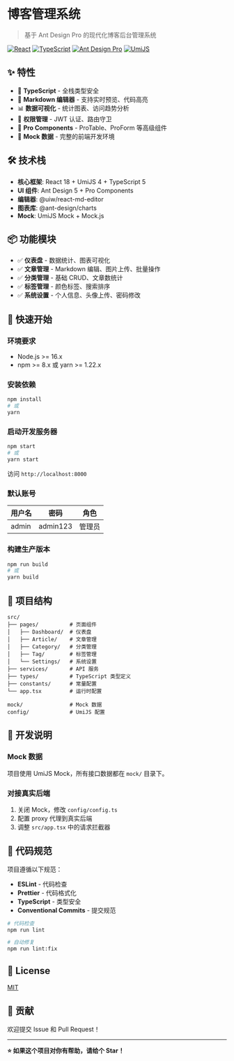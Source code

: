 # 博客管理系统

> 基于 Ant Design Pro 的现代化博客后台管理系统

[![React](https://img.shields.io/badge/React-18.x-blue)](https://reactjs.org/)
[![TypeScript](https://img.shields.io/badge/TypeScript-5.x-blue)](https://www.typescriptlang.org/)
[![Ant Design Pro](https://img.shields.io/badge/Ant%20Design%20Pro-6.x-brightgreen)](https://pro.ant.design/)
[![UmiJS](https://img.shields.io/badge/UmiJS-4.x-orange)](https://umijs.org/)

## ✨ 特性

- 🎯 **TypeScript** - 全栈类型安全
- 📝 **Markdown 编辑器** - 支持实时预览、代码高亮
- 📊 **数据可视化** - 统计图表、访问趋势分析
- 🔐 **权限管理** - JWT 认证、路由守卫
- 🎨 **Pro Components** - ProTable、ProForm 等高级组件
- 🚀 **Mock 数据** - 完整的前端开发环境

## 🛠️ 技术栈

- **核心框架**: React 18 + UmiJS 4 + TypeScript 5
- **UI 组件**: Ant Design 5 + Pro Components
- **编辑器**: @uiw/react-md-editor
- **图表库**: @ant-design/charts
- **Mock**: UmiJS Mock + Mock.js

## 📦 功能模块

- ✅ **仪表盘** - 数据统计、图表可视化
- ✅ **文章管理** - Markdown 编辑、图片上传、批量操作
- ✅ **分类管理** - 基础 CRUD、文章数统计
- ✅ **标签管理** - 颜色标签、搜索排序
- ✅ **系统设置** - 个人信息、头像上传、密码修改

## 🚀 快速开始

### 环境要求

- Node.js >= 16.x
- npm >= 8.x 或 yarn >= 1.22.x

### 安装依赖

```bash
npm install
# 或
yarn
```

### 启动开发服务器

```bash
npm start
# 或
yarn start
```

访问 `http://localhost:8000`

### 默认账号

| 用户名 | 密码 | 角色 |
|--------|------|------|
| admin | admin123 | 管理员 |

### 构建生产版本

```bash
npm run build
# 或
yarn build
```

## 📁 项目结构

```
src/
├── pages/          # 页面组件
│   ├── Dashboard/  # 仪表盘
│   ├── Article/    # 文章管理
│   ├── Category/   # 分类管理
│   ├── Tag/        # 标签管理
│   └── Settings/   # 系统设置
├── services/       # API 服务
├── types/          # TypeScript 类型定义
├── constants/      # 常量配置
└── app.tsx         # 运行时配置

mock/               # Mock 数据
config/             # UmiJS 配置
```

## 🔧 开发说明

### Mock 数据

项目使用 UmiJS Mock，所有接口数据都在 `mock/` 目录下。

### 对接真实后端

1. 关闭 Mock，修改 `config/config.ts`
2. 配置 proxy 代理到真实后端
3. 调整 `src/app.tsx` 中的请求拦截器

## 📝 代码规范

项目遵循以下规范：

- **ESLint** - 代码检查
- **Prettier** - 代码格式化
- **TypeScript** - 类型安全
- **Conventional Commits** - 提交规范

```bash
# 代码检查
npm run lint

# 自动修复
npm run lint:fix
```

## 📄 License

[MIT](LICENSE)

## 🤝 贡献

欢迎提交 Issue 和 Pull Request！

---

**⭐ 如果这个项目对你有帮助，请给个 Star！**
